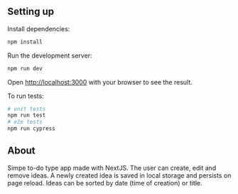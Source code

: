 ## Setting up

Install dependencies:

```bash
npm install
```

Run the development server:

```bash
npm run dev
```

Open [http://localhost:3000](http://localhost:3000) with your browser to see the result.

To run tests:

```bash
# unit tests
npm run test
# e2e tests
npm run cypress
```

## About

Simpe to-do type app made with NextJS.
The user can create, edit and remove ideas.
A newly created idea is saved in local storage and persists on page reload.
Ideas can be sorted by date (time of creation) or title.
